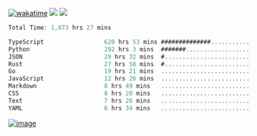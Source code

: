 [![wakatime](https://wakatime.com/badge/user/00eead22-fb14-4dd0-ab8a-3625cafbd50d.svg)](https://wakatime.com/@00eead22-fb14-4dd0-ab8a-3625cafbd50d)
![](https://komarev.com/ghpvc/?username=flatypus)
![](https://pixel.flatypus.me/flatypus?type=tracker)
<!--START_SECTION:waka-->

```rust
Total Time: 1,073 hrs 27 mins

TypeScript                 620 hrs 53 mins ##############...........   57.63 %
Python                     292 hrs 3 mins  #######..................   27.11 %
JSON                       29 hrs 32 mins  #........................   02.74 %
Rust                       27 hrs 58 mins  #........................   02.60 %
Go                         19 hrs 21 mins  .........................   01.80 %
JavaScript                 12 hrs 26 mins  .........................   01.16 %
Markdown                   8 hrs 49 mins   .........................   00.82 %
CSS                        8 hrs 20 mins   .........................   00.77 %
Text                       7 hrs 26 mins   .........................   00.69 %
YAML                       6 hrs 34 mins   .........................   00.61 %
```

<!--END_SECTION:waka-->
[<img alt="image" src="https://github.com/flatypus/flatypus/assets/68029599/0a302dc1-501c-43a0-ae8d-37ec4817f3bd">](https://flatypus.me)

